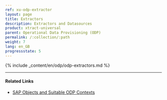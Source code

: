 ```yaml
---
ref: xu-odp-extractor
layout: page
title: Extractors
description: Extractors and Datasources
product: xtract-universal
parent: Operational Data Provisioning (ODP)
permalink: /:collection/:path
weight: 7
lang: en_GB
progressstate: 5
---
```

{% include _content/en/odp/odp-extractors.md %} 

****
#### Related Links
- [SAP Objects and Suitable ODP Contexts](../odp#about-xtract-odp)
